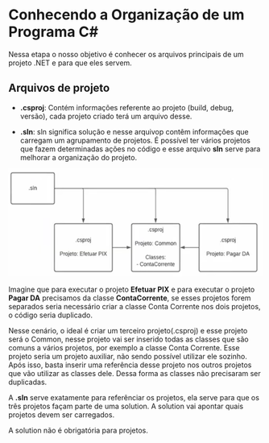 # Conhecendo a Organização de um Programa C#
Nessa etapa o nosso objetivo é conhecer os arquivos principais de um projeto .NET e para que eles servem.

## Arquivos de projeto

- **.csproj**: Contém informações referente ao projeto (build, debug, versão), cada projeto criado terá um arquivo desse. 

- **.sln**: sln significa solução e nesse arquivop contêm informações que carregam um agrupamento de projetos. É possível ter vários projetos que fazem determinadas ações no código e esse arquivo **sln** serve para melhorar a organização do projeto. 

![Diagrama com a estrutura de um .sln](/imagens/sln.png)

Imagine que para executar o projeto **Efetuar PIX** e para executar o projeto **Pagar DA** precisamos da classe **ContaCorrente**, se esses projetos forem separados seria necessário criar a classe Conta Corrente nos dois projetos, o código seria duplicado.

Nesse cenário, o ideal é criar um terceiro projeto(.csproj) e esse projeto será o Common, nesse projeto vai ser inserido todas as classes que são comuns a vários projetos, por exemplo a classe Conta Corrente. Esse projeto seria um projeto auxiliar, não sendo possível utilizar ele sozinho. Após isso, basta inserir uma referência desse projeto nos outros projetos que vão utilizar as classes dele. Dessa forma as classes não precisaram ser duplicadas.

A **.sln** serve exatamente para referênciar os projetos, ela serve para que os três projetos façam parte de uma solution. A solution vai apontar quais projetos devem ser carregados. 

A solution não é obrigatória para projetos.
